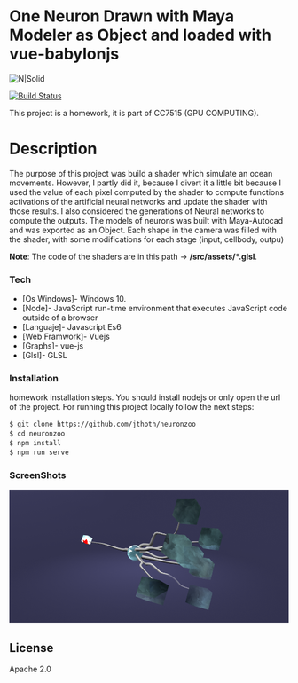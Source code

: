 # One Neuron Drawn with Maya Modeler as Object and loaded with vue-babylonjs

![N|Solid](https://static.thenounproject.com/png/1503825-200.png)


[![Build Status](https://travis-ci.org/joemccann/dillinger.svg?branch=master)](https://travis-ci.org/joemccann/dillinger)

This project is a homework, it is part of CC7515  (GPU COMPUTING).
# Description

The purpose of this project was build a shader which simulate an ocean movements. However,  I partly did it, because I divert it a little bit because I used the value of each pixel computed by the shader to compute functions activations of the artificial neural networks and update the shader with those results. I also considered the generations of Neural networks to compute the outputs. The models of neurons was built with Maya-Autocad and was exported as an Object. Each shape in the camera was filled with the shader, with some modifications for each stage (input, cellbody, outpu)

**Note**: The code of the shaders are in this path -> **/src/assets/*.glsl**.

### Tech

* [Os Windows]- Windows 10.
* [Node]- JavaScript run-time environment that executes JavaScript code outside of a browser
* [Languaje]- Javascript Es6
* [Web Framwork]- Vuejs
* [Graphs]- vue-js
* [Glsl]- GLSL

### Installation
homework installation steps. You should install nodejs or only open the url of the project.
For running this project locally follow the next steps:
```sh
$ git clone https://github.com/jthoth/neuronzoo
$ cd neuronzoo
$ npm install
$ npm run serve
```


### ScreenShots
![N|Solid](https://raw.githubusercontent.com/jthoth/neuronzoo/master/public/screenshot.png)


License
----

Apache 2.0
